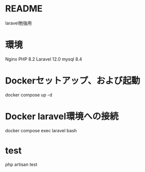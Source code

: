 # README
laravel勉強用

# 環境
Nginx
PHP 8.2
Laravel 12.0
mysql 8.4

# Dockerセットアップ、および起動
docker compose up -d

# Docker laravel環境への接続
docker compose exec laravel bash

# test
php artisan test
